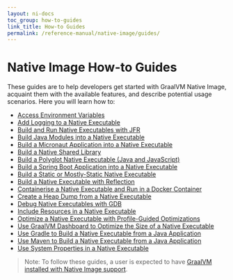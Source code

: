 ```yaml
---
layout: ni-docs
toc_group: how-to-guides
link_title: How-to Guides
permalink: /reference-manual/native-image/guides/
---
```


# Native Image How-to Guides

These guides are to help developers get started with GraalVM Native Image, acquaint them with the available features, and describe potential usage scenarios. 
Here you will learn how to:

- [Access Environment Variables](access-environment-variables.md)
- [Add Logging to a Native Executable](add-logging-to-native-executable.md)
- [Build and Run Native Executables with JFR](build-and-run-native-executable-with-jfr.md)
- [Build Java Modules into a Native Executable](build-java-module-app-aot.md)
- [Build a Micronaut Application into a Native Executable](build-micronaut-app-into-native-executable.md)
- [Build a Native Shared Library](build-native-shared-library.md)
- [Build a Polyglot Native Executable (Java and JavaScript)](build-polyglot-native-executable.md)
- [Build a Spring Boot Application into a Native Executable](build-spring-app-into-native-executable.md)
- [Build a Static or Mostly-Static Native Executable](build-static-and-mostly-static-executable.md)
- [Build a Native Executable with Reflection](build-with-reflection.md)
- [Containerise a Native Executable and Run in a Docker Container](containerise-native-executable-with-docker.md)
- [Create a Heap Dump from a Native Executable](create-heap-dump-from-native-executable.md)
- [Debug Native Executables with GDB](debug-native-executables-with-gdb.md)
- [Include Resources in a Native Executable](include-resources.md)
- [Optimize a Native Executable with Profile-Guided Optimizations](optimize-native-executable-with-pgo.md)
- [Use GraalVM Dashboard to Optimize the Size of a Native Executable](use-graalvm-dashboard.md)
- [Use Gradle to Build a Native Executable from a Java Application](use-native-image-gradle-plugin.md)
- [Use Maven to Build a Native Executable from a Java Application](use-native-image-maven-plugin.md)
- [Use System Properties in a Native Executable](use-system-properties.md)

> Note: To follow these guides, a user is expected to have [GraalVM installed with Native Image support](../README.md#install-native-image). 